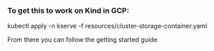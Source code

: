 ### To get this to work on Kind in GCP:
kubectl apply -n kserve -f resources/cluster-storage-container.yaml

From there you can follow the getting started guide